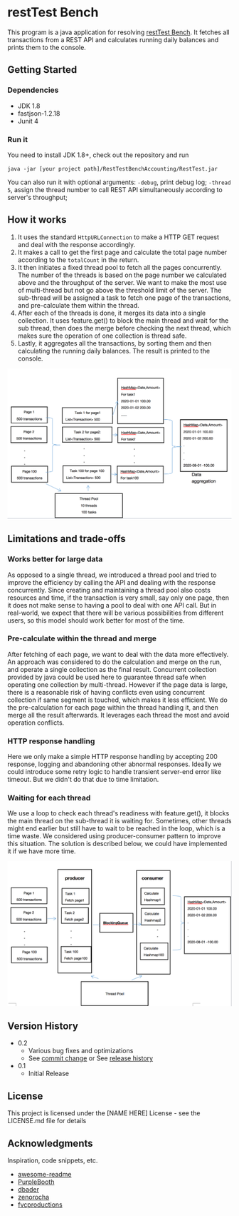 # restTest Bench

This program is a java application for resolving [restTest Bench](https://resttest.bench.co/).
It fetches all transactions from a REST API and calculates running daily balances and prints them to the console. 

## Getting Started

### Dependencies

* JDK 1.8
* fastjson-1.2.18
* Junit 4

### Run it

You need to install JDK 1.8+, check out the repository and run
```
java -jar [your project path]/RestTestBenchAccounting/RestTest.jar
```

You can also run it with optional arguments:
`-debug`, print debug log;
`-thread 5`, assign the thread number to call REST API simultaneously according to server's throughput;

## How it works

1. It uses the standard `HttpURLConnection` to make a HTTP GET request and deal with the response accordingly.
1. It makes a call to get the first page and calculate the total page number according to the `totalCount` in the return. 
1. It then initiates a fixed thread pool to fetch all the pages concurrently. The number of the threads is based on the page number we calculated above and the throughput of the server. We want to make the most use of multi-thread but not go above the threshold limit of the server. The sub-thread will be assigned a task to fetch one page of the transactions, and pre-calculate them within the thread.
1. After each of the threads is done, it merges its data into a single collection. It uses feature.get() to block the main thread and wait for the sub thread, then does the merge before checking the next thread, which makes sure the operation of one collection is thread safe.
1. Lastly, it aggregates all the transactions, by sorting them and then calculating the running daily balances. The result is printed to the console.

[![how it works](images/solution.png)](images/solution.png)


## Limitations and trade-offs

### Works better for large data
As opposed to a single thread, we introduced a thread pool and tried to improve the efficiency by calling the API and dealing with the response concurrently. Since creating and maintaining a thread pool also costs resources and time, if the transaction is very small, say only one page, then it does not make sense to having a pool to deal with one API call.
But in real-world, we expect that there will be various possibilities from different users, so this model should work better for most of the time.   

### Pre-calculate within the thread and merge
After fetching of each page, we want to deal with the data more effectively. An approach was considered to do the calculation and merge on the run, and operate a single collection as the final result. Concurrent collection provided by java could be used here to guarantee thread safe when operating one collection by multi-thread. However if the page data is large, there is a reasonable risk of having conflicts even using concurrent collection if same segment is touched, which makes it less efficient.
We do the pre-calculation for each page within the thread handling it, and then merge all the result afterwards. It leverages each thread the most and avoid operation conflicts.

### HTTP response handling
Here we only make a simple HTTP response handling by accepting 200 response, logging and abandoning other abnormal responses. Ideally we could introduce some retry logic to handle transient server-end error like timeout. But we didn't do that due to time limitation. 

### Waiting for each thread
We use a loop to check each thread's readiness with feature.get(), it blocks the main thread on the sub-thread it is waiting for. Sometimes, other threads might end earlier but still have to wait to be reached in the loop, which is a time waste.
We considered using producer-consumer pattern to improve this situation. The solution is described below, we could have implemented it if we have more time.

[![producer-consumer](images/producer-consumer-model.png)](images/producer-consumer-model.png)


## Version History

* 0.2
    * Various bug fixes and optimizations
    * See [commit change]() or See [release history]()
* 0.1
    * Initial Release

## License

This project is licensed under the [NAME HERE] License - see the LICENSE.md file for details

## Acknowledgments

Inspiration, code snippets, etc.
* [awesome-readme](https://github.com/matiassingers/awesome-readme)
* [PurpleBooth](https://gist.github.com/PurpleBooth/109311bb0361f32d87a2)
* [dbader](https://github.com/dbader/readme-template)
* [zenorocha](https://gist.github.com/zenorocha/4526327)
* [fvcproductions](https://gist.github.com/fvcproductions/1bfc2d4aecb01a834b46)